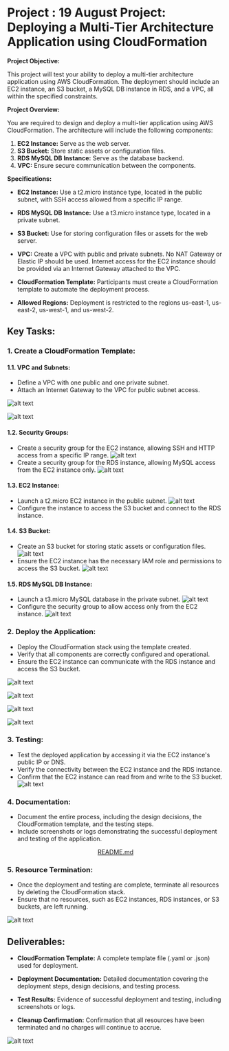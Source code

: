 Project : 19 August
Project: Deploying a Multi-Tier Architecture Application using CloudFormation
=======

**Project Objective:**

This project will test your ability to deploy a multi-tier architecture application using AWS CloudFormation. The deployment should include an EC2 instance, an S3 bucket, a MySQL DB instance in RDS, and a VPC, all within the specified constraints.

**Project Overview:**

You are required to design and deploy a multi-tier application using AWS CloudFormation. The architecture will include the following components:

1. **EC2 Instance:** Serve as the web server.
1. **S3 Bucket:** Store static assets or configuration files.
1. **RDS MySQL DB Instance:** Serve as the database backend.
1. **VPC:** Ensure secure communication between the components.

**Specifications:**

- **EC2 Instance:** Use a t2.micro instance type, located in the public subnet, with SSH access allowed from a specific IP range.

- **RDS MySQL DB Instance:** Use a t3.micro instance type, located in a private subnet.

- **S3 Bucket:** Use for storing configuration files or assets for the web server.

- **VPC:** Create a VPC with public and private subnets. No NAT Gateway or Elastic IP should be used. Internet access for the EC2 instance should be provided via an Internet Gateway attached to the VPC.

- **CloudFormation Template:** Participants must create a CloudFormation template to automate the deployment process.

- **Allowed Regions:** Deployment is restricted to the regions us-east-1, us-east-2, us-west-1, and us-west-2.

## Key Tasks:
### 1. Create a CloudFormation Template:

#### 1.1. VPC and Subnets:
- Define a VPC with one public and one private subnet.
- Attach an Internet Gateway to the VPC for public subnet access.

<!-- VPC resource map -->
![alt text](img/image8.png)
<!-- Routes of Public Route Table -->
![alt text](img/image5.png)


#### 1.2. Security Groups:
- Create a security group for the EC2 instance, allowing SSH and HTTP access from a specific IP range.
![alt text](img/image6.png)
- Create a security group for the RDS instance, allowing MySQL access from the EC2 instance only.
![alt text](img/image7.png)

#### 1.3. EC2 Instance:
- Launch a t2.micro EC2 instance in the public subnet.
![alt text](img/image10.png)
- Configure the instance to access the S3 bucket and connect to the RDS instance.


#### 1.4. S3 Bucket:
- Create an S3 bucket for storing static assets or configuration files.
![alt text](img/image12.png)
- Ensure the EC2 instance has the necessary IAM role and permissions to access the S3 bucket.
![alt text](img/image13.png)

#### 1.5. RDS MySQL DB Instance:
- Launch a t3.micro MySQL database in the private subnet.
![alt text](img/image11.png)
- Configure the security group to allow access only from the EC2 instance.
![alt text](img/image7.png)

### 2. Deploy the Application:
- Deploy the CloudFormation stack using the template created.
- Verify that all components are correctly configured and operational.
- Ensure the EC2 instance can communicate with the RDS instance and access the S3 bucket.

![alt text](img/image1.png)

![alt text](img/image2.png)

![alt text](img/image3.png)

![alt text](img/image4.png)

### 3. Testing:
- Test the deployed application by accessing it via the EC2 instance's public IP or DNS.
- Verify the connectivity between the EC2 instance and the RDS instance.
- Confirm that the EC2 instance can read from and write to the S3 bucket.
![alt text](img/image14.png)

### 4. Documentation:
- Document the entire process, including the design decisions, the CloudFormation template, and the testing steps.
- Include screenshots or logs demonstrating the successful deployment and testing of the application.
<div align='center'>
<a href=README.md>README.md</a>
</div>

### 5. Resource Termination:
- Once the deployment and testing are complete, terminate all resources by deleting the CloudFormation stack.
- Ensure that no resources, such as EC2 instances, RDS instances, or S3 buckets, are left running.

![alt text](img/image15.png)

## Deliverables:

- **CloudFormation Template:** A complete template file (.yaml or .json) used for deployment.

- **Deployment Documentation:** Detailed documentation covering the deployment steps, design decisions, and testing process.

- **Test Results:** Evidence of successful deployment and testing, including screenshots or logs.

- **Cleanup Confirmation:** Confirmation that all resources have been terminated and no charges will continue to accrue.


![alt text](img/image9.png)
